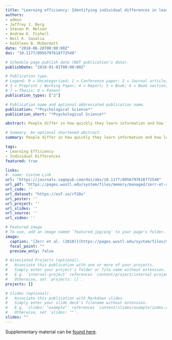 ```yaml
---
title: "Learning efficiency: Identifying individual differences in learning rate and retention in healthy adults"
authors:
- admin
- Jeffrey J. Berg
- Steven M. Nelson
- Andrew K. Fishell
- Neil K. Savalia
- Kathleen B. McDermott
date: "2018-06-28T00:00:00Z"
doi: "10.1177/0956797618772540"

# Schedule page publish date (NOT publication's date).
publishDate: "2018-01-01T00:00:00Z"

# Publication type.
# Legend: 0 = Uncategorized; 1 = Conference paper; 2 = Journal article;
# 3 = Preprint / Working Paper; 4 = Report; 5 = Book; 6 = Book section;
# 7 = Thesis; 8 = Patent
publication_types: ["2"]

# Publication name and optional abbreviated publication name.
publication: "*Psychological Science*"
publication_short: "*Psychological Science*"

abstract: People differ in how quickly they learn information and how long they remember it, yet individual differences in learning abilities within healthy adults have been relatively neglected. In two studies, we examined the relation between learning rate and subsequent retention using a new foreign-language paired-associates task (the learningefficiency task), which was designed to eliminate ceiling effects that often accompany standardized tests of learning and memory in healthy adults. A key finding was that quicker learners were also more durable learners (i.e., exhibited better retention across a delay), despite studying the material for less time. Additionally, measures of learning and memory from this task were reliable in Study 1 (*N* = 281) across 30 hr and Study 2 (*N* = 92; follow-up *n* = 46) across 3 years. We conclude that people vary in how efficiently they learn, and we describe a reliable and valid method for assessing learning efficiency within healthy adults.

# Summary. An optional shortened abstract.
summary: People differ in how quickly they learn information and how long they remember it, yet individual differences in learning abilities within healthy adults have been relatively neglected. Across 2 studies (combined *N* = 372) we found that quicker learners were also more durable learners (i.e., exhibited better retention across a delay), despite studying the material for less time.

tags:
- Learning Efficiency
- Individual Differences
featured: true

links:
#- name: Custom Link
url: "https://journals.sagepub.com/doi/abs/10.1177/0956797618772540"
url_pdf: "https://pages.wustl.edu/system/files/memory/managed/zerr-et-al-2018.pdf"
url_code: ''
url_dataset: "https://osf.io/rf28u"
url_poster: ''
url_project: ''
url_slides: ''
url_source: ''
url_video: ''

# Featured image
# To use, add an image named `featured.jpg/png` to your page's folder. 
image:
  caption: '[Zerr et al. (2018)](https://pages.wustl.edu/system/files/memory/managed/zerr-et-al-2018.pdf)'
  focal_point: ""
  preview_only: false

# Associated Projects (optional).
#   Associate this publication with one or more of your projects.
#   Simply enter your project's folder or file name without extension.
#   E.g. `internal-project` references `content/project/internal-project/index.md`.
#   Otherwise, set `projects: []`.
projects: []

# Slides (optional).
#   Associate this publication with Markdown slides.
#   Simply enter your slide deck's filename without extension.
#   E.g. `slides: "example"` references `content/slides/example/index.md`.
#   Otherwise, set `slides: ""`.
slides: ""
---
```


Supplementary material can be [found here](http://journals.sagepub.com/doi/suppl/10.1177/0956797618772540).

